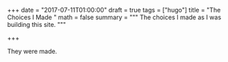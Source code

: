+++
date = "2017-07-11T01:00:00"
draft = true
tags = ["hugo"]
title = "The Choices I Made "
math = false
summary = """
The choices I made as I was building this site.
"""

+++


They were made.
